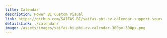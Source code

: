```yaml
---
title: Calendar
description: Power BI Custom Visual
link: https://github.com/SAIFAS-BI/saifas-pbi-cv-calendar-support-source/issues
detailsLink: ./calendar/
image: /assets/images/saifas-bi-pbi-cv-calendar-300px-300px.png
---
```

